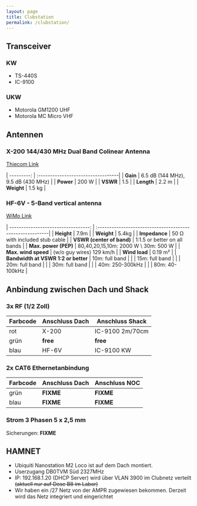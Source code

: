 ```yaml
---
layout: page
title: Clubstation
permalink: /clubstation/
---
```


## Transceiver

### KW
* TS-440S
* IC-9100

### UKW
* Motorola GM1200 UHF
* Motorola MC Micro VHF 

## Antennen

### X-200 144/430 MHz Dual Band Colinear Antenna 

[Thiecom Link](http://www.thiecom.de/diamond/x200.htm) 

| ---------: | :----------------------------------| 
| **Gain**   | 6.5 dB (144 MHz), 9.5 dB (430 MHz) |
| **Power**  | 200 W                              |
| **VSWR**   | 1.5                                |
| **Length** | 2.2 m                              | 
| **Weight** | 1.5 kg                             |

### HF-6V - 5-Band vertical antenna 

[WiMo Link](http://wimo.de/antenna-butternut_e.html#hf6v)

| ----------------------------------: | :---------------------------------------------------------| 
| **Height**                          | 7.9m                                                      |
| **Weight**                          | 5.4kg                                                     |
| **Impedance**                       | 50 Ω with included stub cable                             |
| **VSWR (center of band)**           | 1:1.5 or better on all bands                              |
| **Max. power (PEP)**                | 80,40,20,15,10m: 2000 W  \\ 30m: 500 W                    |
| **Max. wind speed**                 | (w/o guy wires) 129 km/h                                  |
| **Wind load**                       | 0.19 m²                                                   |
| **Bandwidth at VSWR 1:2 or better** | 10m: full band                                            |
|                                     | 15m: full band                                            |
|                                     | 20m: full band                                            |
|                                     | 30m: full band                                            |
|                                     | 40m: 250-300kHz                                           |
|                                     | 80m: 40-100kHz                                            |

## Anbindung zwischen Dach und Shack

### 3x RF (1/2 Zoll)

| Farbcode | Anschluss Dach | Anschluss Shack |
| -------- | -------------- | --------------- |
| rot      | X-200          | IC-9100 2m/70cm |
| grün     | **free**       | **free**        |
| blau     | HF-6V          | IC-9100 KW      |

### 2x CAT6 Ethernetanbindung

| Farbcode | Anschluss Dach | Anschluss NOC   |
| -------- | -------------- | --------------- |
| grün     | **FIXME**      | **FIXME**       |
| blau     | **FIXME**      | **FIXME**       |

### Strom 3 Phasen 5 x 2,5 mm

Sicherungen: **FIXME**

## HAMNET
  * Ubiquiti Nanostation M2 Loco ist auf dem Dach montiert. 
  * Userzugang DB0TVM Süd 2327MHz
  * IP: 192.168.1.20 (DHCP Server) wird über VLAN 3900 im Clubnetz verteilt <del>(aktuell nur auf Dose B8 im Labor)</del>
  * Wir haben ein /27 Netz von der AMPR zugewiesen bekommen. Derzeit wird das Netz integriert und eingerichtet

